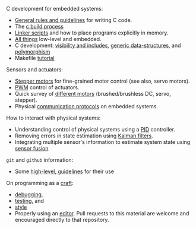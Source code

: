 C development for embedded systems:
- [General rules and guidelines](https://github.com/gwu-iot/collaboration/blob/master/resources/c.md) for writing C code.
- The [c build process](https://blog.feabhas.com/2012/06/the-c-build-process/)
- [Linker scripts](http://software-dl.ti.com/ccs/esd/documents/sdto_cgt_Linker-Command-File-Primer.html) and how to place programs explicitly in memory.
- [All things](https://github.com/nhivp/Awesome-Embedded) low-level and embedded.
- C development: [visibility and includes](https://www.youtube.com/watch?v=P8g4B9c0i8A&t=490s), [generic data-structures](https://www.youtube.com/watch?v=AUYYN3mqSGU&t=3s), and [polymorphism](https://www.youtube.com/watch?v=bZO0A1tj2MI)
- Makefile [tutorial](https://www.youtube.com/watch?v=DtGrdB8wQ_8)

Sensors and actuators:
- [Stepper motors](https://youtu.be/bkqoKWP4Oy4?list=TLPQMDQwMTIwMjCFXJiZsHM4tw) for fine-grained motor control (see also, servo motors).
- [PWM](https://youtu.be/GQLED3gmONg?list=TLPQMDQwMTIwMjCFXJiZsHM4tw) control of actuators.
- Quick survey of [different motors](https://www.electronics-tutorials.ws/io/io_7.html) (brushed/brushless DC, servo, stepper).
- Physical [communication protocols](https://youtu.be/IyGwvGzrqp8?list=TLPQMDQwMTIwMjC3tJDv5Sv15Q&t=93) on embedded systems.


How to interact with physical systems:
- Understanding control of physical systems using a [PID](https://www.youtube.com/watch?v=wkfEZmsQqiA&list=PLn8PRpmsu08pQBgjxYFXSsODEF3Jqmm-y) controller.
- Removing errors in state estimation using [Kalman filters](https://www.youtube.com/watch?v=mwn8xhgNpFY&list=PLn8PRpmsu08pzi6EMiYnR-076Mh-q3tWr).
- Integrating multiple sensor's information to estimate system state using [sensor fusion](https://www.youtube.com/watch?v=6qV3YjFppuc)

`git` and `github` information:
- Some [high-level, guidelines](https://github.com/gwu-iot/collaboration/blob/master/resources/github.md) for their use

On programming as a [craft](https://www2.seas.gwu.edu/~gparmer/posts/2016-03-07-code-craftsmanship.html):

- [debugging](https://github.com/gwu-iot/collaboration/blob/master/resources/debugging.md),
- [testing](https://github.com/gwu-iot/collaboration/blob/master/resources/testing.md), and
- [style](https://github.com/gwu-iot/collaboration/blob/master/resources/style.md)
- Properly using an [editor](https://github.com/gparmer/gwu_os_editors).
    Pull requests to this material are welcome and encouraged directly to that repository.
